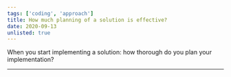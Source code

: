 ```yaml
---
tags: ['coding', 'approach']
title: How much planning of a solution is effective?
date: 2020-09-13
unlisted: true
---
```


When you start implementing a solution: how thorough do you plan your implementation?

---


